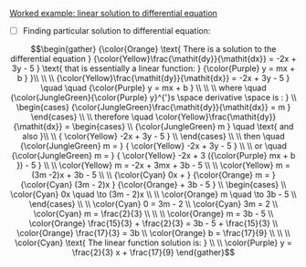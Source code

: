 [Worked example: linear solution to differential equation](https://www.khanacademy.org/math/differential-equations/first-order-differential-equations/differential-equations-intro/v/finding-particular-linear-solution-to-differential-equation)


- [ ] Finding particular solution to differential equation:

```math
\begin{gather}
{\color{Orange} \text{ There is a solution to the differential equation } {\color{Yellow}\frac{\mathit{dy}}{\mathit{dx}} = -2x + 3y - 5 } \text{ that is essentially a linear function: } {\color{Purple} y = mx + b } }\\
\\
\\
{\color{Yellow}\frac{\mathit{dy}}{\mathit{dx}} = -2x + 3y - 5 } \quad \quad {\color{Purple} y = mx + b } \\
\\
\\
where \quad {\color{JungleGreen}{\color{Purple} y}^{'}s \space derivative \space is : } \\
   \begin{cases}
      {\color{JungleGreen}\frac{\mathit{dy}}{\mathit{dx}} = m }
   \end{cases}
\\
\\
therefore \quad \color{Yellow}\frac{\mathit{dy}}{\mathit{dx}} = 
   \begin{cases}
    \\
    {\color{JungleGreen} m } \quad \text{ and also }\\
    \\
    { \color{Yellow} -2x + 3y - 5 } \\
   \end{cases}
\\
\\
then \quad {\color{JungleGreen} m = } { \color{Yellow} -2x + 3y - 5 } \\
\\
or \quad {\color{JungleGreen} m = } { \color{Yellow} -2x + 3 ({\color{Purple} mx + b }) - 5 } \\
\\
\color{Yellow} m = -2x + 3mx + 3b - 5 \\
\\
\color{Yellow} m = (3m -2)x + 3b - 5 \\
\\
{\color{Cyan} 0x + }  {\color{Orange} m  = } {\color{Cyan} (3m - 2)x } {\color{Orange} + 3b - 5 } \\
   \begin{cases}
    \\
    \color{Cyan} 0x  \quad \to (3m - 2)x \\
    \\
    \color{Orange} m  \quad \to 3b - 5 \\
   \end{cases}
\\
\\
\color{Cyan} 0 = 3m - 2 \\
\color{Cyan} 3m = 2 \\
\color{Cyan} m = \frac{2}{3} \\
\\
\\
\color{Orange} m = 3b - 5 \\
\color{Orange} \frac{15}{3} + \frac{2}{3} = 3b - 5 + \frac{15}{3} \\
\color{Orange} \frac{17}{3} = 3b \\
\color{Orange} b = \frac{17}{9} \\
\\
\\
\color{Cyan} \text{ The linear function solution is: } \\
\\
\color{Purple} y = \frac{2}{3} x + \frac{17}{9}

\end{gather}
```

